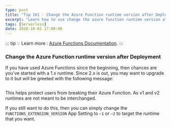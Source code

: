 ```yaml
---
type: post
title: "Tip 161 - Change the Azure Function runtime version after Deployment"
excerpt: "Learn how to use change the azure function runtime version after deployment"
tags: [Serverless]
date: 2018-10-01 17:00:00
---
```


::: tip
:bulb: Learn more : [Azure Functions Documentation](https://docs.microsoft.com/azure/azure-functions/?WT.mc_id=docs-azuredevtips-azureappsdev).
:::

### Change the Azure Function runtime version after Deployment

If you have used Azure Functions since the beginning, then chances are you've started with a 1.x runtime. Since 2.x is out, you may want to upgrade to it but will be greeted with the following message:

<img :src="$withBase('/files/changetheazure181001-1.png')">

This helps protect users from breaking their Azure Function. As v1 and v2 runtimes are not meant to be interchanged.

If you still want to do this, then you can simply change the `FUNCTIONS_EXTENSION_VERSION` App Setting to `~1` or `~2` to target the runtime that you want.

<img :src="$withBase('/files/changetheazure181001-2.png')">

